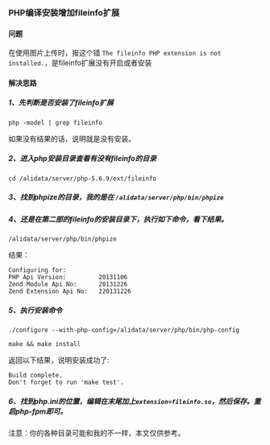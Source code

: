 ### PHP编译安装增加fileinfo扩展

#### 问题

在使用图片上传时，报这个错 ```The fileinfo PHP extension is not installed.```，是fileinfo扩展没有开启或者安装

#### 解决思路

##### 1、先判断是否安装了fileinfo扩展

```php -model | grep fileinfo```

如果没有结果的话，说明就是没有安装。

##### 2、进入php安装目录查看有没有fileinfo的目录

```cd /alidata/server/php-5.6.9/ext/fileinfo``` 

##### 3、找到phpize的目录，我的是在 ```/alidata/server/php/bin/phpize```

##### 4、还是在第二部的fileinfo的安装目录下，执行如下命令，看下结果。

```/alidata/server/php/bin/phpize```

结果：

```
Configuring for:
PHP Api Version:         20131106
Zend Module Api No:      20131226
Zend Extension Api No:   220131226
```

##### 5、执行安装命令

```./configure --with-php-config=/alidata/server/php/bin/php-config```

```make && make install```

返回以下结果，说明安装成功了:

```
Build complete.
Don't forget to run 'make test'.
```

##### 6、找到php.ini的位置，编辑在末尾加上```extension=fileinfo.so```，然后保存。重启php-fpm即可。



注意：你的各种目录可能和我的不一样，本文仅供参考。